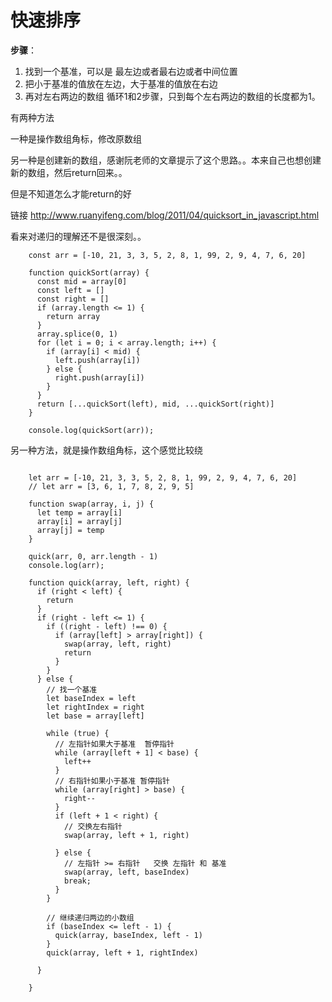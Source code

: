 # 快速排序

**步骤**：

1. 找到一个基准，可以是 最左边或者最右边或者中间位置
2. 把小于基准的值放在左边，大于基准的值放在右边
3. 再对左右两边的数组 循环1和2步骤，只到每个左右两边的数组的长度都为1。

有两种方法

一种是操作数组角标，修改原数组

另一种是创建新的数组，感谢阮老师的文章提示了这个思路。。本来自己也想创建新的数组，然后return回来。。

但是不知道怎么才能return的好

链接 http://www.ruanyifeng.com/blog/2011/04/quicksort_in_javascript.html

看来对递归的理解还不是很深刻。。

```
    const arr = [-10, 21, 3, 3, 5, 2, 8, 1, 99, 2, 9, 4, 7, 6, 20]

    function quickSort(array) {
      const mid = array[0]
      const left = []
      const right = []
      if (array.length <= 1) {
        return array
      }
      array.splice(0, 1)
      for (let i = 0; i < array.length; i++) {
        if (array[i] < mid) {
          left.push(array[i])
        } else {
          right.push(array[i])
        }
      }
      return [...quickSort(left), mid, ...quickSort(right)]
    }

    console.log(quickSort(arr));
```

另一种方法，就是操作数组角标，这个感觉比较绕

```

    let arr = [-10, 21, 3, 3, 5, 2, 8, 1, 99, 2, 9, 4, 7, 6, 20]
    // let arr = [3, 6, 1, 7, 8, 2, 9, 5]

    function swap(array, i, j) {
      let temp = array[i]
      array[i] = array[j]
      array[j] = temp
    }

    quick(arr, 0, arr.length - 1)
    console.log(arr);

    function quick(array, left, right) {
      if (right < left) {
        return
      }
      if (right - left <= 1) {
        if ((right - left) !== 0) {
          if (array[left] > array[right]) {
            swap(array, left, right)
            return
          }
        }
      } else {
        // 找一个基准
        let baseIndex = left
        let rightIndex = right
        let base = array[left]

        while (true) {
          // 左指针如果大于基准  暂停指针
          while (array[left + 1] < base) {
            left++
          }
          // 右指针如果小于基准 暂停指针
          while (array[right] > base) {
            right--
          }
          if (left + 1 < right) {
            // 交换左右指针
            swap(array, left + 1, right)

          } else {
            // 左指针 >= 右指针   交换 左指针 和 基准
            swap(array, left, baseIndex)
            break;
          }
        }

        // 继续递归两边的小数组
        if (baseIndex <= left - 1) {
          quick(array, baseIndex, left - 1)
        }
        quick(array, left + 1, rightIndex)

      }

    }

```

